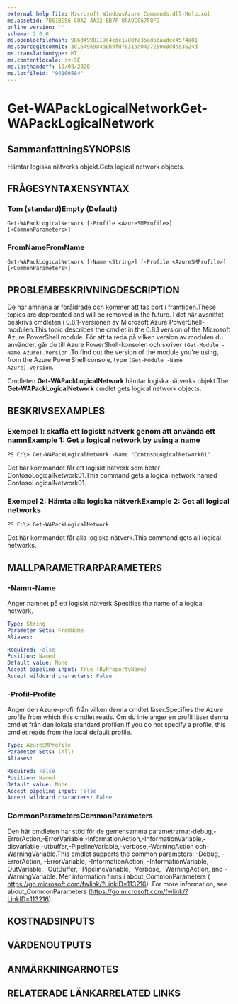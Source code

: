 ```yaml
---
external help file: Microsoft.WindowsAzure.Commands.dll-Help.xml
ms.assetid: 7D51BE56-C0A2-4A32-BB7F-8FA9CC67F8F9
online version: ''
schema: 2.0.0
ms.openlocfilehash: 986d4998119c4ede1780fa35ad6baadce4574a81
ms.sourcegitcommit: 3d16496984a0b9fd7631aa043726060ddae3624d
ms.translationtype: MT
ms.contentlocale: sv-SE
ms.lasthandoff: 10/08/2020
ms.locfileid: "94100584"
---
```

# <span data-ttu-id="d9cd5-101">Get-WAPackLogicalNetwork</span><span class="sxs-lookup"><span data-stu-id="d9cd5-101">Get-WAPackLogicalNetwork</span></span>

## <span data-ttu-id="d9cd5-102">Sammanfattning</span><span class="sxs-lookup"><span data-stu-id="d9cd5-102">SYNOPSIS</span></span>
<span data-ttu-id="d9cd5-103">Hämtar logiska nätverks objekt.</span><span class="sxs-lookup"><span data-stu-id="d9cd5-103">Gets logical network objects.</span></span>

## <span data-ttu-id="d9cd5-104">FRÅGESYNTAXEN</span><span class="sxs-lookup"><span data-stu-id="d9cd5-104">SYNTAX</span></span>

### <span data-ttu-id="d9cd5-105">Tom (standard)</span><span class="sxs-lookup"><span data-stu-id="d9cd5-105">Empty (Default)</span></span>
```
Get-WAPackLogicalNetwork [-Profile <AzureSMProfile>] [<CommonParameters>]
```

### <span data-ttu-id="d9cd5-106">FromName</span><span class="sxs-lookup"><span data-stu-id="d9cd5-106">FromName</span></span>
```
Get-WAPackLogicalNetwork [-Name <String>] [-Profile <AzureSMProfile>] [<CommonParameters>]
```

## <span data-ttu-id="d9cd5-107">PROBLEMBESKRIVNING</span><span class="sxs-lookup"><span data-stu-id="d9cd5-107">DESCRIPTION</span></span>
<span data-ttu-id="d9cd5-108">De här ämnena är föråldrade och kommer att tas bort i framtiden.</span><span class="sxs-lookup"><span data-stu-id="d9cd5-108">These topics are deprecated and will be removed in the future.</span></span>
<span data-ttu-id="d9cd5-109">I det här avsnittet beskrivs cmdleten i 0.8.1-versionen av Microsoft Azure PowerShell-modulen.</span><span class="sxs-lookup"><span data-stu-id="d9cd5-109">This topic describes the cmdlet in the 0.8.1 version of the Microsoft Azure PowerShell module.</span></span>
<span data-ttu-id="d9cd5-110">För att ta reda på vilken version av modulen du använder, går du till Azure PowerShell-konsolen och skriver `(Get-Module -Name Azure).Version` .</span><span class="sxs-lookup"><span data-stu-id="d9cd5-110">To find out the version of the module you're using, from the Azure PowerShell console, type `(Get-Module -Name Azure).Version`.</span></span>

<span data-ttu-id="d9cd5-111">Cmdleten **Get-WAPackLogicalNetwork** hämtar logiska nätverks objekt.</span><span class="sxs-lookup"><span data-stu-id="d9cd5-111">The **Get-WAPackLogicalNetwork** cmdlet gets logical network objects.</span></span>

## <span data-ttu-id="d9cd5-112">BESKRIVS</span><span class="sxs-lookup"><span data-stu-id="d9cd5-112">EXAMPLES</span></span>

### <span data-ttu-id="d9cd5-113">Exempel 1: skaffa ett logiskt nätverk genom att använda ett namn</span><span class="sxs-lookup"><span data-stu-id="d9cd5-113">Example 1: Get a logical network by using a name</span></span>
```
PS C:\> Get-WAPackLogicalNetwork -Name "ContosoLogicalNetwork01"
```

<span data-ttu-id="d9cd5-114">Det här kommandot får ett logiskt nätverk som heter ContosoLogicalNetwork01.</span><span class="sxs-lookup"><span data-stu-id="d9cd5-114">This command gets a logical network named ContosoLogicalNetwork01.</span></span>

### <span data-ttu-id="d9cd5-115">Exempel 2: Hämta alla logiska nätverk</span><span class="sxs-lookup"><span data-stu-id="d9cd5-115">Example 2: Get all logical networks</span></span>
```
PS C:\> Get-WAPackLogicalNetwork
```

<span data-ttu-id="d9cd5-116">Det här kommandot får alla logiska nätverk.</span><span class="sxs-lookup"><span data-stu-id="d9cd5-116">This command gets all logical networks.</span></span>

## <span data-ttu-id="d9cd5-117">MALLPARAMETRAR</span><span class="sxs-lookup"><span data-stu-id="d9cd5-117">PARAMETERS</span></span>

### <span data-ttu-id="d9cd5-118">-Namn</span><span class="sxs-lookup"><span data-stu-id="d9cd5-118">-Name</span></span>
<span data-ttu-id="d9cd5-119">Anger namnet på ett logiskt nätverk.</span><span class="sxs-lookup"><span data-stu-id="d9cd5-119">Specifies the name of a logical network.</span></span>

```yaml
Type: String
Parameter Sets: FromName
Aliases:

Required: False
Position: Named
Default value: None
Accept pipeline input: True (ByPropertyName)
Accept wildcard characters: False
```

### <span data-ttu-id="d9cd5-120">-Profil</span><span class="sxs-lookup"><span data-stu-id="d9cd5-120">-Profile</span></span>
<span data-ttu-id="d9cd5-121">Anger den Azure-profil från vilken denna cmdlet läser.</span><span class="sxs-lookup"><span data-stu-id="d9cd5-121">Specifies the Azure profile from which this cmdlet reads.</span></span>
<span data-ttu-id="d9cd5-122">Om du inte anger en profil läser denna cmdlet från den lokala standard profilen.</span><span class="sxs-lookup"><span data-stu-id="d9cd5-122">If you do not specify a profile, this cmdlet reads from the local default profile.</span></span>

```yaml
Type: AzureSMProfile
Parameter Sets: (All)
Aliases:

Required: False
Position: Named
Default value: None
Accept pipeline input: False
Accept wildcard characters: False
```

### <span data-ttu-id="d9cd5-123">CommonParameters</span><span class="sxs-lookup"><span data-stu-id="d9cd5-123">CommonParameters</span></span>
<span data-ttu-id="d9cd5-124">Den här cmdleten har stöd för de gemensamma parametrarna:-debug,-ErrorAction,-ErrorVariable,-InformationAction,-InformationVariable,-disvariable,-utbuffer,-PipelineVariable,-verbose,-WarningAction och-WarningVariable.</span><span class="sxs-lookup"><span data-stu-id="d9cd5-124">This cmdlet supports the common parameters: -Debug, -ErrorAction, -ErrorVariable, -InformationAction, -InformationVariable, -OutVariable, -OutBuffer, -PipelineVariable, -Verbose, -WarningAction, and -WarningVariable.</span></span> <span data-ttu-id="d9cd5-125">Mer information finns i about_CommonParameters ( https://go.microsoft.com/fwlink/?LinkID=113216) .</span><span class="sxs-lookup"><span data-stu-id="d9cd5-125">For more information, see about_CommonParameters (https://go.microsoft.com/fwlink/?LinkID=113216).</span></span>

## <span data-ttu-id="d9cd5-126">KOSTNADS</span><span class="sxs-lookup"><span data-stu-id="d9cd5-126">INPUTS</span></span>

## <span data-ttu-id="d9cd5-127">VÄRDEN</span><span class="sxs-lookup"><span data-stu-id="d9cd5-127">OUTPUTS</span></span>

## <span data-ttu-id="d9cd5-128">ANMÄRKNINGAR</span><span class="sxs-lookup"><span data-stu-id="d9cd5-128">NOTES</span></span>

## <span data-ttu-id="d9cd5-129">RELATERADE LÄNKAR</span><span class="sxs-lookup"><span data-stu-id="d9cd5-129">RELATED LINKS</span></span>

